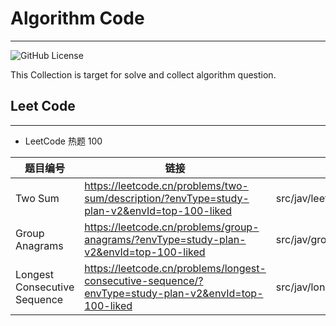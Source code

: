 # Algorithm Code

---
![GitHub License](https://img.shields.io/github/license/huangjunjie/algorithm_code)

This Collection is target for solve and collect algorithm question.

## Leet Code

---

- LeetCode 热题 100

| 题目编号                         | 链接                                                                                                   | 仓库                                 | 
|------------------------------|------------------------------------------------------------------------------------------------------|------------------------------------|
| Two Sum                      | https://leetcode.cn/problems/two-sum/description/?envType=study-plan-v2&envId=top-100-liked          | src/jav/leetcode/twoNum            |
| Group Anagrams               | https://leetcode.cn/problems/group-anagrams/?envType=study-plan-v2&envId=top-100-liked               | src/jav/groupAnagrams              |
| Longest Consecutive Sequence | https://leetcode.cn/problems/longest-consecutive-sequence/?envType=study-plan-v2&envId=top-100-liked | src/jav/longestConsecutiveSequence |



